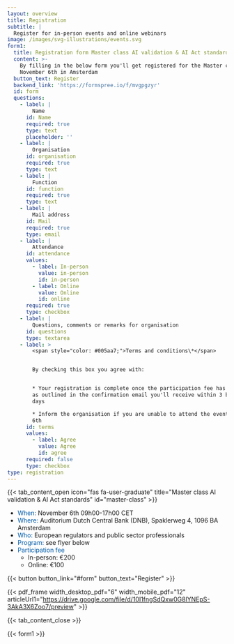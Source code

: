 ```yaml
---
layout: overview
title: Registration
subtitle: |
  Register for in-person events and online webinars
image: /images/svg-illustrations/events.svg
form1:
  title: Registration form Master class AI validation & AI Act standards
  content: >-
    By filling in the below form you'll get registered for the Master class on
    November 6th in Amsterdam
  button_text: Register
  backend_link: 'https://formspree.io/f/mvgpgzyr'
  id: form
  questions:
    - label: |
        Name
      id: Name
      required: true
      type: text
      placeholder: ''
    - label: |
        Organisation
      id: organisation
      required: true
      type: text
    - label: |
        Function
      id: function
      required: true
      type: text
    - label: |
        Mail address
      id: Mail
      required: true
      type: email
    - label: |
        Attendance
      id: attendance
      values:
        - label: In-person
          value: in-person
          id: in-person
        - label: Online
          value: Online
          id: online
      required: true
      type: checkbox
    - label: |
        Questions, comments or remarks for organisation
      id: questions
      type: textarea
    - label: >
        <span style="color: #005aa7;">Terms and conditions\*</span>


        By checking this box you agree with:


        * Your registration is complete once the participation fee has been paid
        as outlined in the confirmation email you'll receive within 3 business
        days

        * Inform the organisation if you are unable to attend the event November
        6th
      id: terms
      values:
        - label: Agree
          value: Agree
          id: agree
      required: false
      type: checkbox
type: registration
---
```


{{< tab_content_open icon="fas fa-user-graduate" title="Master class AI validation & AI Act standards" id="master-class" >}}

* <span style="color: #005aa7;">When:</span> November 6th 09h00-17h00 CET
* <span style="color: #005aa7;">Where:</span> Auditorium Dutch Central Bank (DNB), Spaklerweg 4, 1096 BA Amsterdam
* <span style="color: #005aa7;">Who:</span> European regulators and public sector professionals
* <span style="color: #005aa7;">Program:</span> see flyer below
* <span style="color: #005aa7;">Participation fee</span>
  * In-person: €200
  * Online: €100

{{< button button_link="#form" button_text="Register" >}}

{{< pdf_frame width_desktop_pdf="6" width_mobile_pdf="12" articleUrl1="https://drive.google.com/file/d/10I1fngSdQxw0G8lYNEpS-3AkA3X6Zoo7/preview" >}}

{{< tab_content_close >}}

{{< form1 >}}
